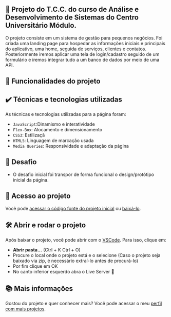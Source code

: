##  📝 Projeto do T.C.C. do curso de Análise e Desenvolvimento de Sistemas do Centro Universitário Módulo.
O projeto consiste em um sistema de gestão para pequenos negócios. Foi criada uma landing page para hospedar as informações iniciais e principais do aplicativo, uma home, seguida de serviços, clientes e contatos. Posteriormente iremos aplicar uma tela de login/cadastro seguido de um formulário e iremos integrar tudo a um banco de dados por meio de uma API.

## 🔨 Funcionalidades do projeto

## ✔️ Técnicas e tecnologias utilizadas

As técnicas e tecnologias utilizadas para a página foram:

- `JavaScript`:Dinamismo e interatividade
- `Flex-Box`: Alocamento e dimensionamento
- `CSS3`: Estilizaçã
- `HTML5`: Linguagem de marcação usada
- `Media Queries`: Responsividade e adaptação da página

## 🎯 Desafio
- O desafio inicial foi transpor de forma funcional o design/protótipo inicial da página.

## 📁 Acesso ao projeto

Você pode [acessar o código fonte do projeto inicial](https://github.com/MykeStan/projeto-tcc_landing_page) ou [baixá-lo](https://github.com/MykeStan/projeto-tcc_landing_page/archive/refs/heads/main.zip).

## 🛠️ Abrir e rodar o projeto

Após baixar o projeto, você pode abrir com o [VSCode](https://code.visualstudio.com/). Para isso, clique em:

- **Abrir pasta...** (Ctrl + K Ctrl + O)
- Procure o local onde o projeto está e o selecione (Caso o projeto seja baixado via zip, é necessário extraí-lo antes de procurá-lo)
- Por fim clique em OK
- No canto inferior esquerdo abra o Live Server 📡

## 📚 Mais informações

Gostou do projeto e quer conhecer mais? Você pode acessar o meu [perfil com mais projetos](https://github.com/MykeStan).
